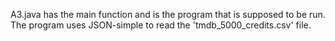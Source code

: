 A3.java has the main function and is the program that is supposed to be run. The program uses JSON-simple to read the 'tmdb_5000_credits.csv' file.
